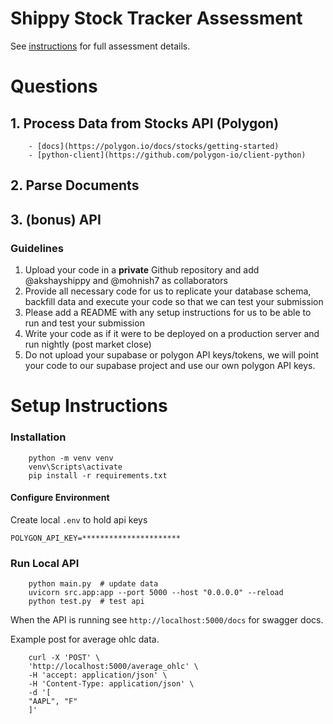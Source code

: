 # Shippy Stock Tracker Assessment
See [instructions](https://shippy.notion.site/shippy/Shippy-Take-Home-Assignment-9beae0bda2434039b937f39fad154eff) for full assessment details.

# Questions
## 1. Process Data from Stocks API (Polygon)
        - [docs](https://polygon.io/docs/stocks/getting-started)
        - [python-client](https://github.com/polygon-io/client-python)
## 2. Parse Documents
## 3. (bonus) API

### **Guidelines**

1. Upload your code in a **private** Github repository and add @akshayshippy and @mohnish7 as collaborators
2. Provide all necessary code for us to replicate your database schema, backfill data and execute your code so that we can test your submission
3. Please add a README with any setup instructions for us to be able to run and test your submission
4. Write your code as if it were to be deployed on a production server and run nightly (post market close)
5. Do not upload your supabase or polygon API keys/tokens, we will point your code to our supabase project and use our own polygon API keys.


# Setup Instructions

### Installation
```
    python -m venv venv
    venv\Scripts\activate
    pip install -r requirements.txt
```


#### Configure Environment
Create local `.env` to hold api keys
```
POLYGON_API_KEY=**********************
```

### Run Local API
```
    python main.py  # update data
    uvicorn src.app:app --port 5000 --host "0.0.0.0" --reload
    python test.py  # test api
```

When the API is running see `http://localhost:5000/docs` for swagger docs.


Example post for average ohlc data.
```
    curl -X 'POST' \
    'http://localhost:5000/average_ohlc' \
    -H 'accept: application/json' \
    -H 'Content-Type: application/json' \
    -d '[
    "AAPL", "F"
    ]'
```